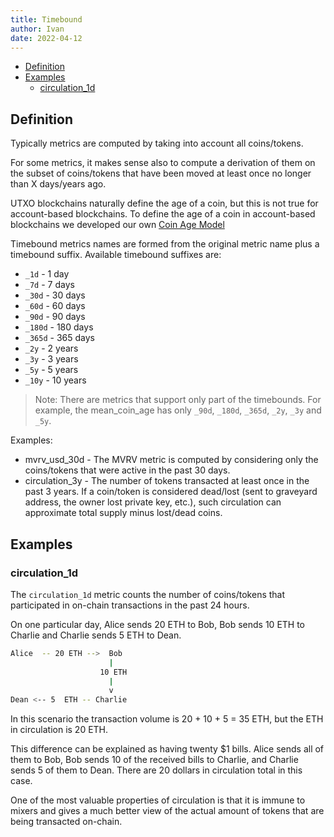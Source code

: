 ```yaml
---
title: Timebound
author: Ivan
date: 2022-04-12
---
```


- [Definition](#definition)
- [Examples](#examples)
  - [circulation_1d](#circulation_1d)

## Definition

Typically metrics are computed by taking into account all coins/tokens.

For some metrics, it makes sense also to compute a derivation of them on the
subset of coins/tokens that have been moved at least once no longer than X
days/years ago.

UTXO blockchains naturally define the age of a coin, but this is not true for
account-based blockchains. To define the age of a coin in account-based
blockchains we developed our own [Coin Age
Model](/metrics/details/stack-coin-age-model)

Timebound metrics names are formed from the original metric name plus a
timebound suffix. Available timebound suffixes are:

- `_1d` - 1 day
- `_7d` - 7 days
- `_30d` - 30 days
- `_60d` - 60 days
- `_90d` - 90 days
- `_180d` - 180 days
- `_365d` - 365 days
- `_2y` - 2 years
- `_3y` - 3 years
- `_5y` - 5 years
- `_10y` - 10 years

> Note: There are metrics that support only part of the timebounds. For example, the
> mean_coin_age has only `_90d`, `_180d`, `_365d`, `_2y`, `_3y` and `_5y`.

Examples:

- mvrv_usd_30d - The MVRV metric is computed by considering only the
  coins/tokens that were active in the past 30 days.
- circulation_3y - The number of tokens transacted at least once in the past 3
  years. If a coin/token is considered dead/lost (sent to graveyard address, the
  owner lost private key, etc.), such circulation can approximate total supply
  minus lost/dead coins.

## Examples

### circulation_1d

The `circulation_1d` metric counts the number of coins/tokens that participated
in on-chain transactions in the past 24 hours.

On one particular day, Alice sends 20 ETH to Bob, Bob sends 10 ETH to Charlie
and Charlie sends 5 ETH to Dean.

```bash
Alice  -- 20 ETH -->  Bob
                      |
                    10 ETH
                      |
                      v
Dean <-- 5  ETH -- Charlie
```

In this scenario the transaction volume is 20 + 10 + 5 = 35 ETH, but the ETH in
circulation is 20 ETH.

This difference can be explained as having twenty \$1 bills. Alice sends all of
them to Bob, Bob sends 10 of the received bills to Charlie, and Charlie sends 5
of them to Dean. There are 20 dollars in circulation total in this case.

One of the most valuable properties of circulation is that it is immune to
mixers and gives a much better view of the actual amount of tokens that are
being transacted on-chain.
